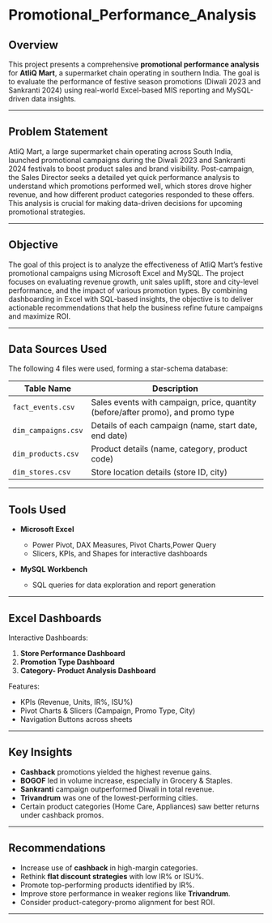 # Promotional_Performance_Analysis

##  Overview
This project presents a comprehensive **promotional performance analysis** for **AtliQ Mart**, a supermarket chain operating in southern India. The goal is to evaluate the performance of festive season promotions (Diwali 2023 and Sankranti 2024) using real-world Excel-based MIS reporting and MySQL-driven data insights.

---

##  Problem Statement

AtliQ Mart, a large supermarket chain operating across South India, launched promotional campaigns during the Diwali 2023 and Sankranti 2024 festivals to boost product sales and brand visibility. Post-campaign, the Sales Director seeks a detailed yet quick performance analysis to understand which promotions performed well, which stores drove higher revenue, and how different product categories responded to these offers. This analysis is crucial for making data-driven decisions for upcoming promotional strategies.

---

##  Objective

The goal of this project is to analyze the effectiveness of AtliQ Mart’s festive promotional campaigns using Microsoft Excel and MySQL. The project focuses on evaluating revenue growth, unit sales uplift, store and city-level performance, and the impact of various promotion types. By combining dashboarding in Excel with SQL-based insights, the objective is to deliver actionable recommendations that help the business refine future campaigns and maximize ROI.

---

##  Data Sources Used

The following 4 files were used, forming a star-schema database:

| Table Name       | Description |
|------------------|-------------|
| `fact_events.csv`      | Sales events with campaign, price, quantity (before/after promo), and promo type |
| `dim_campaigns.csv`    | Details of each campaign (name, start date, end date) |
| `dim_products.csv`     | Product details (name, category, product code) |
| `dim_stores.csv`       | Store location details (store ID, city) |

---

##  Tools Used

- **Microsoft Excel**
  - Power Pivot, DAX Measures, Pivot Charts,Power Query
  - Slicers, KPIs, and Shapes for interactive dashboards

- **MySQL Workbench**
  - SQL queries for data exploration and report generation

---

##  Excel Dashboards

 Interactive Dashboards:
1. **Store Performance Dashboard**
2. **Promotion Type Dashboard**
3. **Category- Product Analysis Dashboard**

Features:
- KPIs (Revenue, Units, IR%, ISU%)
- Pivot Charts & Slicers (Campaign, Promo Type, City)
- Navigation Buttons across sheets

---

## Key Insights

- **Cashback** promotions yielded the highest revenue gains.
- **BOGOF** led in volume increase, especially in Grocery & Staples.
- **Sankranti** campaign outperformed Diwali in total revenue.
- **Trivandrum** was one of the lowest-performing cities.
- Certain product categories (Home Care, Appliances) saw better returns under cashback promos.

---

## Recommendations

- Increase use of **cashback** in high-margin categories.
- Rethink **flat discount strategies** with low IR% or ISU%.
- Promote top-performing products identified by IR%.
- Improve store performance in weaker regions like **Trivandrum**.
- Consider product-category-promo alignment for best ROI.

---


